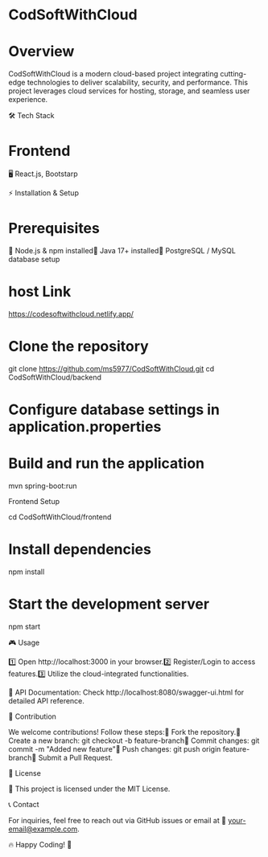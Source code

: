 # CodSoftWithCloud



# Overview

CodSoftWithCloud is a modern cloud-based project integrating cutting-edge technologies to deliver scalability, security, and performance. This project leverages cloud services for hosting, storage, and seamless user experience.

🛠️ Tech Stack

# Frontend

🖥️ React.js, Bootstarp

⚡ Installation & Setup

# Prerequisites

🔹 Node.js & npm installed🔹 Java 17+ installed🔹 PostgreSQL / MySQL database setup

# host Link
https://codesoftwithcloud.netlify.app/

# Clone the repository
git clone https://github.com/ms5977/CodSoftWithCloud.git
cd CodSoftWithCloud/backend

# Configure database settings in application.properties

# Build and run the application
mvn spring-boot:run

Frontend Setup

cd CodSoftWithCloud/frontend

# Install dependencies
npm install

# Start the development server
npm start

🎮 Usage

1️⃣ Open http://localhost:3000 in your browser.2️⃣ Register/Login to access features.3️⃣ Utilize the cloud-integrated functionalities.

📌 API Documentation: Check http://localhost:8080/swagger-ui.html for detailed API reference.

🤝 Contribution

We welcome contributions! Follow these steps:📌 Fork the repository.📌 Create a new branch: git checkout -b feature-branch📌 Commit changes: git commit -m "Added new feature"📌 Push changes: git push origin feature-branch📌 Submit a Pull Request.

📜 License

📄 This project is licensed under the MIT License.

📞 Contact

For inquiries, feel free to reach out via GitHub issues or email at 📩 your-email@example.com.

🔥 Happy Coding! 🎉

